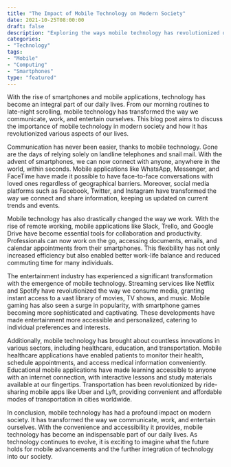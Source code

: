 ```yaml
---
title: "The Impact of Mobile Technology on Modern Society"
date: 2021-10-25T08:00:00
draft: false
description: "Exploring the ways mobile technology has revolutionized our daily lives"
categories:
- "Technology"
tags:
- "Mobile"
- "Computing"
- "Smartphones"
type: "featured"
---
```


With the rise of smartphones and mobile applications, technology has become an integral part of our daily lives. From our morning routines to late-night scrolling, mobile technology has transformed the way we communicate, work, and entertain ourselves. This blog post aims to discuss the importance of mobile technology in modern society and how it has revolutionized various aspects of our lives.

Communication has never been easier, thanks to mobile technology. Gone are the days of relying solely on landline telephones and snail mail. With the advent of smartphones, we can now connect with anyone, anywhere in the world, within seconds. Mobile applications like WhatsApp, Messenger, and FaceTime have made it possible to have face-to-face conversations with loved ones regardless of geographical barriers. Moreover, social media platforms such as Facebook, Twitter, and Instagram have transformed the way we connect and share information, keeping us updated on current trends and events.

Mobile technology has also drastically changed the way we work. With the rise of remote working, mobile applications like Slack, Trello, and Google Drive have become essential tools for collaboration and productivity. Professionals can now work on the go, accessing documents, emails, and calendar appointments from their smartphones. This flexibility has not only increased efficiency but also enabled better work-life balance and reduced commuting time for many individuals.

The entertainment industry has experienced a significant transformation with the emergence of mobile technology. Streaming services like Netflix and Spotify have revolutionized the way we consume media, granting instant access to a vast library of movies, TV shows, and music. Mobile gaming has also seen a surge in popularity, with smartphone games becoming more sophisticated and captivating. These developments have made entertainment more accessible and personalized, catering to individual preferences and interests.

Additionally, mobile technology has brought about countless innovations in various sectors, including healthcare, education, and transportation. Mobile healthcare applications have enabled patients to monitor their health, schedule appointments, and access medical information conveniently. Educational mobile applications have made learning accessible to anyone with an internet connection, with interactive lessons and study materials available at our fingertips. Transportation has been revolutionized by ride-sharing mobile apps like Uber and Lyft, providing convenient and affordable modes of transportation in cities worldwide.

In conclusion, mobile technology has had a profound impact on modern society. It has transformed the way we communicate, work, and entertain ourselves. With the convenience and accessibility it provides, mobile technology has become an indispensable part of our daily lives. As technology continues to evolve, it is exciting to imagine what the future holds for mobile advancements and the further integration of technology into our society.


